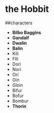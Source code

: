 # the Hobbit

##characters
* **Bilbo Baggins**
* **Gandalf**
* **Dwalin**
* **Balin**
* Kili
* FIli
* Dori
* Nori
* Ori
* Oin
* Gloin
* Bifur
* Bofur
* Bombur
* **Thorin**
